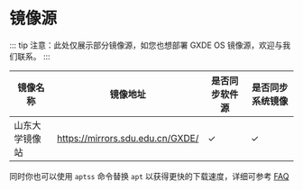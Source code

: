 # 镜像源

::: tip
注意：此处仅展示部分镜像源，如您也想部署 GXDE OS 镜像源，欢迎与我们联系。
:::

| 镜像名称 | 镜像地址 | 是否同步软件源 | 是否同步系统镜像 |
| --- | --- | --- | --- |
| 山东大学镜像站 | https://mirrors.sdu.edu.cn/GXDE/ | ✓ | ✓ |

同时你也可以使用 `aptss` 命令替换 `apt` 以获得更快的下载速度，详细可参考 [FAQ](/install/faq)